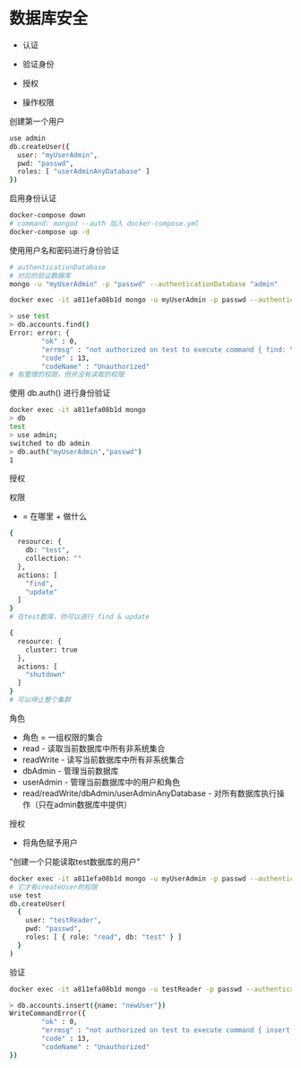 # 数据库安全

* 认证
* 验证身份

* 授权
* 操作权限

创建第一个用户
```sh
use admin
db.createUser({
  user: "myUserAdmin",
  pwd: "passwd",
  roles: [ "userAdminAnyDatabase" ]
})
```

启用身份认证
```sh
docker-compose down
# command: mongod --auth 加入 docker-compose.yml
docker-compose up -d
```

使用用户名和密码进行身份验证
```sh
# authenticationDatabase
# 对应的验证数据库
mongo -u "myUserAdmin" -p "passwd" --authenticationDatabase "admin"

docker exec -it a811efa08b1d mongo -u myUserAdmin -p passwd --authenticationDatabase admin

> use test
> db.accounts.find()
Error: error: {
        "ok" : 0,
        "errmsg" : "not authorized on test to execute command { find: \"accounts\", filter: {}, lsid: { id: UUID(\"4065e318-7334-426d-a7e0-2a31e210bf23\") }, $db: \"test\" }",
        "code" : 13,
        "codeName" : "Unauthorized"
# 有管理的权限，但并没有读取的权限
```

使用 db.auth() 进行身份验证
```sh
docker exec -it a811efa08b1d mongo
> db
test
> use admin;
switched to db admin
> db.auth("myUserAdmin","passwd")
1
```

授权

权限
* = 在哪里 + 做什么
```sh
{
  resource: {
    db: "test",
    collection: ""
  },
  actions: [
    "find",
    "update"
  ]
}
# 在test数库，你可以进行 find & update

{
  resource: {
    cluster: true
  },
  actions: [
    "shutdown"
  ]
}
# 可以停止整个集群
```

角色
* 角色 = 一组权限的集合
* read - 读取当前数据库中所有非系统集合
* readWrite - 读写当前数据库中所有非系统集合
* dbAdmin - 管理当前数据库
* userAdmin - 管理当前数据库中的用户和角色
* read/readWrite/dbAdmin/userAdminAnyDatabase - 对所有数据库执行操作（只在admin数据库中提供）

授权
* 将角色赋予用户

"创建一个只能读取test数据库的用户"
```sh
docker exec -it a811efa08b1d mongo -u myUserAdmin -p passwd --authenticationDatabase admin
# 它才有createUser的权限
use test
db.createUser(
  {
    user: "testReader",
    pwd: "passwd",
    roles: [ { role: "read", db: "test" } ]
  }
)
```

验证
```sh
docker exec -it a811efa08b1d mongo -u testReader -p passwd --authenticationDatabase test

> db.accounts.insert({name: "newUser"})
WriteCommandError({
        "ok" : 0,
        "errmsg" : "not authorized on test to execute command { insert: \"accounts\", ordered: true, lsid: { id: UUID(\"1d006147-5d62-479d-a504-e188151447b8\") }, $db: \"test\" }",
        "code" : 13,
        "codeName" : "Unauthorized"
})
```